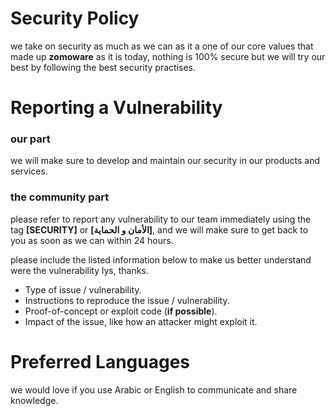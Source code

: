 # Security Policy

we take on security as much as we can as it a one of our core values that made up **zomoware**
as it is today, nothing is 100% secure but we will try our best by following the best security
practises.


# Reporting a Vulnerability

### our part

we will make sure to develop and maintain our security in our products and services.

### the community part

please refer to report any vulnerability to our team immediately using the tag **[SECURITY]** or **[الأمان و الحماية]**,
and we will make sure to get back to you as soon as we can within 24 hours.

please include the listed information below to make us better understand were the vulnerability lys, thanks.

  * Type of issue / vulnerability.
  * Instructions to reproduce the issue / vulnerability.
  * Proof-of-concept or exploit code (**if possible**).
  * Impact of the issue, like how an attacker might exploit it.


# Preferred Languages

we would love if you use Arabic or English to communicate and share knowledge.
